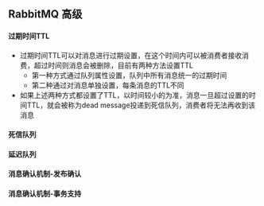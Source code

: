 ## RabbitMQ 高级
#### 过期时间TTL
+ 过期时间TTL可以对消息进行过期设置，在这个时间内可以被消费者接收消费，超过时间则消息会被删除，目前有两种方法设置TTL
  - 第一种方式通过队列属性设置，队列中所有消息统一的过期时间
  - 第二种通过对消息单独设置，每条消息的TTL不同
+ 如果上述两种方式都设置了TTL，以时间较小的为准，消息一旦超过设置的时间TTL，就会被称为dead message投递到死信队列，消费者将无法再收到该消息  

#### 死信队列

#### 延迟队列

#### 消息确认机制-发布确认

#### 消息确认机制-事务支持

#### 